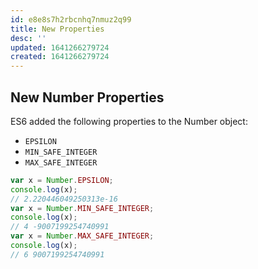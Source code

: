 ```yaml
---
id: e8e8s7h2rbcnhq7nmuz2q99
title: New Properties
desc: ''
updated: 1641266279724
created: 1641266279724
---
```



## New Number Properties

ES6 added the following properties to the Number object:

- `EPSILON`
- `MIN_SAFE_INTEGER`
- `MAX_SAFE_INTEGER`

```js
var x = Number.EPSILON;
console.log(x);
// 2.220446049250313e-16
var x = Number.MIN_SAFE_INTEGER;
console.log(x);
// 4 -9007199254740991
var x = Number.MAX_SAFE_INTEGER;
console.log(x);
// 6 9007199254740991
```
